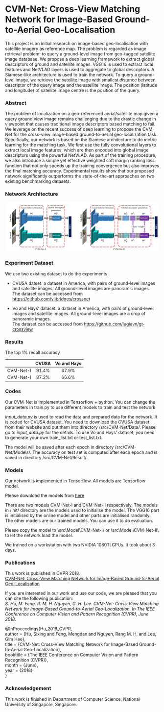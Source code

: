 # CVM-Net: Cross-View Matching Network for Image-Based Ground-to-Aerial Geo-Localisation


This project is an initial research on image-based geo-localisation with satellite imagery as reference map. The problem is regarded as image retrieval problem: to query a ground-level image from geo-tagged satellite image database. We propose a deep learning framework to extract global descriptors of ground and satellite images. VGG16 is used to extract local features and NetVLAD layers is used to aggregate to global descriptors. A Siamese-like architecture is used to train the network. To query a ground-level image, we retrieve the satellite image with smallest distance between descriptor of the query image and the satellite image. The position (latitude and longitude) of satellite image centre is the position of the query.

### Abstract
The problem of localization on a geo-referenced aerial/satellite map given a query ground view image remains challenging due to the drastic change in viewpoint that causes traditional image descriptors based matching to fail. We leverage on the recent success of deep learning to propose the CVM-Net for the cross-view image-based ground-to-aerial geo-localization task. Specifically, our network is based on the Siamese architecture to do metric learning for the matching task. We first use the fully convolutional layers to extract local image features, which are then encoded into global image descriptors using the powerful NetVLAD. As part of the training procedure, we also introduce a simple yet effective weighted soft margin ranking loss function that not only speeds up the training convergence but also improves the final matching accuracy. Experimental results show that our proposed network significantly outperforms the state-of-the-art approaches on two existing benchmarking datasets.


### Network Architecture
![CVM-Net](img/cvm_net.PNG)


### Experiment Dataset
We use two existing dataset to do the experiments

- CVUSA datset: a dataset in America, with pairs of ground-level images and satellite images. All ground-level images are panoramic images.  
	The dataset can be accessed from https://github.com/viibridges/crossnet

- Vo and Hays' dataset: a dataset in America, with pairs of ground-level images and satellite images. All ground-level images are a crop of panoramic images.  
	The dataset can be accessed from https://github.com/lugiavn/gt-crossview


### Results
The top 1% recall accuracy

|           |  CVUSA  |   Vo and Hays  |
| --------- | :-----: | :------------: |
| CVM-Net-I |  91.4%  |     67.9%      |
| CVM-Net-I |  87.2%  |     66.6%      |


### Codes
Our CVM-Net is implemented in Tensorflow + python. You can change the parameters in train.py to use different models to train and test the network. 

*input_data.py* is used to read the data and prepared data for the network. It is coded for CVUSA dataset. You need to download the CVUSA dataset from their website and put them into directory /src/CVM-Net/Data/. Please go to *input_data.py* for the details. To use Vo and Hays' dataset, you need to generate your own train_list.txt or test_list.txt.

The model will be saved after each epoch in directory /src/CVM-Net/Models/.  The accuracy on test set is computed after each epoch and is saved in directory /src/CVM-Net/Result/.


### Models
Our network is implemented in Tensorflow. All models are Tensorflow model.

Please download the models from
[here](https://drive.google.com/file/d/1JtXz4q0kONNoEFE9tEfSCxLRuuJUWqIF/view?usp=sharing)

There are two models CVM-Net-I and CVM-Net-II respectively. The models in /init/ directory are the models used to initialise the model. The VGG16 part is initialised by the online model and other parts are initialised randomly. The other models are our trained models. You can use it to do evaluation.

Please copy the model to \src\Model\CVM-Net-I\ or \src\Model\CVM-Net-II\ to let the network load the model.

We trained on a workstation with two NVIDIA 1080Ti GPUs. It took about 3 days.

### Publications
This work is published in CVPR 2018.  
[CVM-Net: Cross-View Matching Network for Image-Based Ground-to-Aerial Geo-Localisation](http://openaccess.thecvf.com/content_cvpr_2018/papers/Hu_CVM-Net_Cross-View_Matching_CVPR_2018_paper.pdf)

If you are interested in our work and use our code, we are pleased that you can cite the following publication:  
*S. Hu, M. Feng, R. M. H. Nguyen, G. H. Lee. CVM-Net: Cross-View Matching Network for Image-Based Ground-to-Aerial Geo-Localization. In The IEEE Conference on Computer Vision and Pattern Recognition (CVPR), June 2018.*

@InProceedings{Hu_2018_CVPR,  
author = {Hu, Sixing and Feng, Mengdan and Nguyen, Rang M. H. and Lee, Gim Hee},  
title = {CVM-Net: Cross-View Matching Network for Image-Based Ground-to-Aerial Geo-Localization},  
booktitle = {The IEEE Conference on Computer Vision and Pattern Recognition (CVPR)},  
month = {June},  
year = {2018}  
}


### Acknowledgement
This work is finished in Department of Computer Science, National University of Singapore, Singapore.
